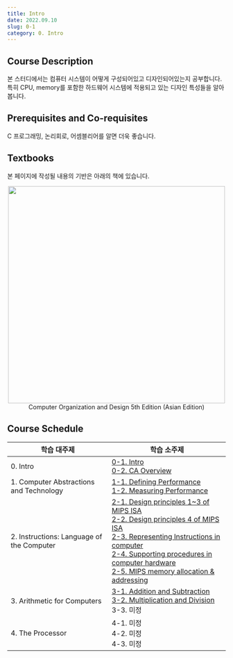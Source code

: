 ```yaml
---
title: Intro
date: 2022.09.10
slug: 0-1
category: 0. Intro
---
```


## Course Description
본 스터디에서는 컴퓨터 시스템이 어떻게 구성되어있고 디자인되어있는지 공부합니다. </br> 특히 CPU, memory를 포함한 하드웨어 시스템에 적용되고 있는 디자인 특성들을 알아봅니다.


## Prerequisites and Co-requisites
C 프로그래밍, 논리회로, 어셈블리어를 알면 더욱 좋습니다.


## Textbooks
본 페이지에 작성될 내용의 기반은 아래의 책에 있습니다.
<center>
<img src="/computer-architecture/0-1/01.jpg"  width="500">
Computer Organization and Design 5th Edition (Asian Edition)
</center>


## Course Schedule
<table> 
<thead> 
<tr> 
<th>학습 대주제</th>  
<th>학습 소주제</th>  
</tr>  
</thead> 
<tbody>  
<tr> 
<td>0. Intro</td> 
<td> 
<a href="https://choiminjun.com/study/computer-architecture/0-1">0-1. Intro</a><br> 
<a href="https://choiminjun.com/study/computer-architecture/0-2">0-2. CA Overview</a>
</td> 
</tr> 
<tr> 
<td>1. Computer Abstractions and Technology</td> 
<td> 
<a href="https://choiminjun.com/study/computer-architecture/1-1">1-1. Defining Performance</a><br> 
<a href="https://choiminjun.com/study/computer-architecture/1-2">1-2. Measuring Performance</a>
</td> 
</tr> 
<tr> 
<td>2. Instructions: Language of the Computer</td> 
<td> 
<a href="https://choiminjun.com/study/computer-architecture/2-1">2-1. Design principles 1~3 of MIPS ISA</a><br> 
<a href="https://choiminjun.com/study/computer-architecture/2-2">2-2. Design principles 4 of MIPS ISA</a><br> 
<a href="https://choiminjun.com/study/computer-architecture/2-3">2-3. Representing Instructions in computer</a><br> 
<a href="https://choiminjun.com/study/computer-architecture/2-4">2-4. Supporting procedures in computer hardware</a><br>  
<a href="https://choiminjun.com/study/computer-architecture/2-4">2-5. MIPS memory allocation & addressing</a>
</td>
</tr>  
<tr>  
<td>3. Arithmetic for Computers</td> 
<td> 
<a href="https://choiminjun.com/study/computer-architecture/3-1">3-1. Addition and Subtraction</a><br> 
<a href="https://choiminjun.com/study/computer-architecture/3-2">3-2. Multiplication and Division</a><br> 
3-3. 미정
</td>
</tr>  
<tr>  
<td>4. The Processor</td>
<td> 
4-1. 미정<br> 
4-2. 미정<br>
4-3. 미정
</td>
</tr>  
</tbody> 
</table>


